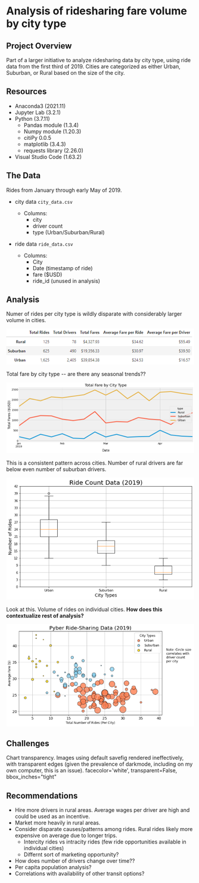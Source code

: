 # Analysis of ridesharing fare volume by city type

## Project Overview

Part of a larger initiative to analyze ridesharing data by city type, using ride data from the first third of 2019.  Cities are categorized as either Urban, Suburban, or Rural based on the size of the city.

## Resources
* Anaconda3 (2021.11)
* Jupyter Lab (3.2.1)
* Python (3.7.11)
    * Pandas module (1.3.4)
    * Numpy module (1.20.3)
    * citiPy 0.0.5
    * matplotlib (3.4.3)
    * requests library (2.26.0)
* Visual Studio Code (1.63.2)

## The Data

Rides from January through early May of 2019.

* city data `city_data.csv`
    * Columns:
        * city
        * driver count
        * type (Urban/Suburban/Rural)

* ride data `ride_data.csv`
    * Columns:
        * City
        * Date (timestamp of ride)
        * fare ($USD)
        * ride_id (unused in analysis)

## Analysis

Numer of rides per city type is wildly disparate with considerably larger volume in cities.

![Figure 9 -- Table of aggregate statistics by city type](Analysis/Fig9.png)

Total fare by city type -- are there any seasonal trends??

![Figure 8 -- Chart of total fares by city type](Analysis/Fig8.png)

This is a consistent pattern across cities.  Number of rural drivers are far below even number of suburban drivers.

![Figure 2 -- Number of rides by city per city type](Analysis/Fig2.png)

Look at this.  Volume of rides on individual cities.  **How does this contextualize rest of analysis?**

![Figure 1 -- bubbles.](Analysis/Fig1.png)

## Challenges

Chart transparency.  Images using default savefig rendered ineffectively, with transparent edges (given the prevalence of darkmode, including on my own computer, this is an issue).  facecolor='white', transparent=False, bbox_inches="tight"

## Recommendations

* Hire more drivers in rural areas.  Average wages per driver are high and could be used as an incentive.
* Market more heavily in rural areas. 
* Consider disparate causes/patterns among rides.  Rural rides likely more expensive on average due to longer trips.
    * Intercity rides vs intracity rides (few ride opportunities available in individual cities)
    * Differnt sort of marketing opportunity?
* How does number of drivers change over time??
* Per capita population analysis?
* Correlations with availability of other transit options?